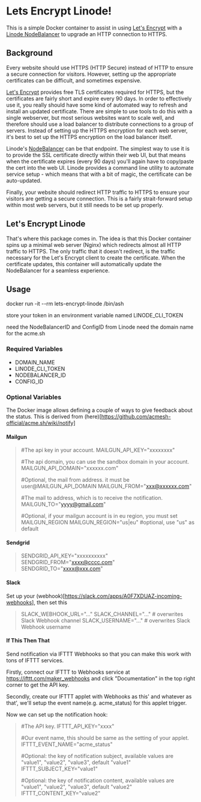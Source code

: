 # Lets Encrypt Linode!

This is a simple Docker container to assist in using [Let's Encrypt](https://letsencrypt.org/) with a [Linode NodeBalancer](https://www.linode.com/products/nodebalancers/) to upgrade an HTTP connection to HTTPS.

## Background

Every website should use HTTPS (HTTP Secure) instead of HTTP to ensure a secure connection for visitors. However, setting up the appropriate certificates can be
difficult, and sometimes expensive.

[Let's Encrypt](https://letsencrypt.org/) provides free TLS certificates required for HTTPS, but the certificates are fairly short and expire every 90 days. In order to effectively use
it, you really should have some kind of automated way to refresh and install an updated certificate. There are simple to use tools to do this with a single webserver,
but most serious websites want to scale well, and therefore should use a load balancer to distribute connections to a group of servers. Instead of setting up the
HTTPS encryption for each web server, it's best to set up the HTTPS encryption on the load balancer itself.

Linode's [NodeBalancer](https://www.linode.com/products/nodebalancers/) can be that endpoint. The simplest way to use it is to provide the SSL certificate directly
within their web UI, but that means when the certificate expires (every 90 days) you'll again have to copy/paste the cert into the web UI. Linode provides a command
line utility to automate service setup - which means that with a bit of magic, the certificate can be auto-updated.

Finally, your website should redirect HTTP traffic to HTTPS to ensure your visitors are getting a secure connection. This is a fairly strait-forward setup within most
web servers, but it still needs to be set up properly.

## Let's Encrypt Linode

That's where this package comes in. The idea is that this Docker container spins up a minimal web server (Nginx) which redirects almost all HTTP traffic to HTTPS.
The only traffic that it doesn't redirect, is the traffic necessary for the Let's Encrypt client to create the certificate. When the certificate updates, this
container will automatically update the NodeBalancer for a seamless experience.

## Usage

docker run -it --rm lets-encrypt-linode /bin/ash

store your token in an environment variable named LINODE_CLI_TOKEN

need the NodeBalancerID and ConfigID from Linode
need the domain name for the acme.sh


### Required Variables

 * DOMAIN_NAME
 * LINODE_CLI_TOKEN
 * NODEBALANCER_ID
 * CONFIG_ID

### Optional Variables

The Docker image allows defining a couple of ways to give feedback about the status. This is derived from (here)[https://github.com/acmesh-official/acme.sh/wiki/notify]

#### Mailgun

> #The api key in your account.
> MAILGUN_API_KEY="xxxxxxxx"
> 
> #The api domain, you can use the sandbox domain in your account.
> MAILGUN_API_DOMAIN="xxxxxx.com"
> 
> #Optional,  the mail from address. it must be user@MAILGUN_API_DOMAIN
> MAILGUN_FROM="xxx@xxxxxx.com"
> 
> #The mail to address, which is to receive the notification.
> MAILGUN_TO="yyyy@gmail.com"
> 
> #Optional, if your mailgun account is in eu region, you must set MAILGUN_REGION
> MAILGUN_REGION="us|eu"          #optional, use "us" as default

#### Sendgrid

> SENDGRID_API_KEY="xxxxxxxxxx"
> SENDGRID_FROM="xxxx@cccc.com"
> SENDGRID_TO="xxxx@xxx.com"

#### Slack

Set up your (webhook)[https://slack.com/apps/A0F7XDUAZ-incoming-webhooks], then set this

> SLACK_WEBHOOK_URL="..."
> SLACK_CHANNEL="..."     # overwrites Slack Webhook channel
> SLACK_USERNAME="..."    # overwrites Slack Webhook username

#### If This Then That

Send notification via IFTTT Webhooks so that you can make this work with tons of IFTTT services.

Firstly, connect our IFTTT to Webhooks service at https://ifttt.com/maker_webhooks and click "Documentation" in the top right corner to get the API key.

Secondly, create our IFTTT applet with Webhooks as this' and whatever as that', we'll setup the event name(e.g. acme_status) for this applet trigger.

Now we can set up the notification hook:

> #The API key.
> IFTTT_API_KEY="xxxx"
> 
> #Our event name, this should be same as the setting of your applet.
> IFTTT_EVENT_NAME="acme_status"
> 
> #Optional: the key of notification subject, available values are "value1", "value2", "value3", default "value1"
> IFTTT_SUBJECT_KEY="value1"
> 
> #Optional: the key of notification content, available values are "value1", "value2", "value3", default "value2"
> IFTTT_CONTENT_KEY="value2"
> 
